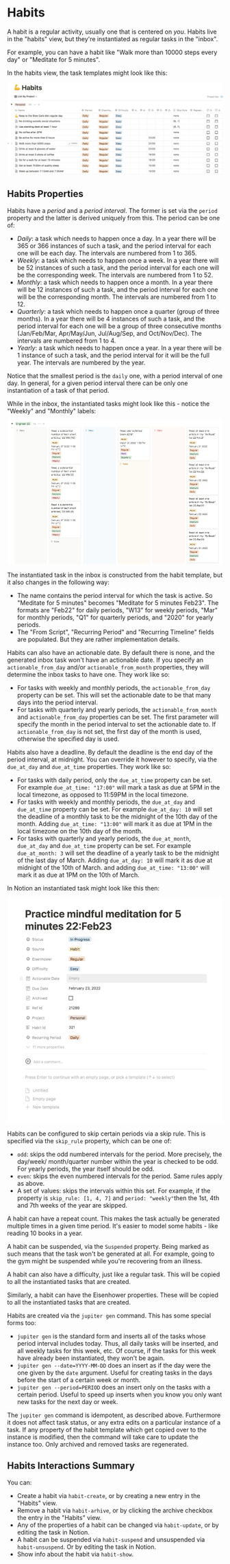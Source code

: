 # Habits

A habit is a regular activity, usually one that is centered on _you_. Habits live in the
"habits" view, but they're instantiated as regular tasks in the "inbox".

For example, you can have a habit like "Walk more than 10000 steps every day" or
"Meditate for 5 minutes".

In the habits view, the task templates might look like this:

![Habits templates](../assets/concepts-habits-view.png)

## Habits Properties

Habits have a _period_ and a _period interval_. The former is set via the `period`
property and the latter is derived uniquely from this. The period can be one of:

* _Daily_: a task which needs to happen once a day. In a year there will be 365 or 366
  instances of such a task, and the period interval for each one will be each day. The
  intervals are numbered from 1 to 365.
* _Weekly_: a task which needs to happen once a week. In a year there will be 52
  instances of such a task, and the period interval for each one will be the corresponding
  week. The intervals are numbered from 1 to 52.
* _Monthly_: a task which needs to happen once a month. In a year there will be 12
  instances of such a task, and the period interval for each one will be the corresponding
  month. The intervals are numbered from 1 to 12.
* _Quarterly_: a task which needs to happen once a quarter (group of three months). In a
  year there will be 4 instances of such a task, and the period interval for each one will
  be a group of three consecutive months (Jan/Feb/Mar, Apr/May/Jun, Jul/Aug/Sep, and Oct/Nov/Dec).
  The intervals are numbered from 1 to 4.
* _Yearly_: a task which needs to happen once a year. In a year there will be 1 instance
  of such a task, and the period interval for it will be the full year. The intervals
  are numbered by the year.

Notice that the smallest period is the `daily` one, with a period interval of one day. In
general, for a given period interval there can be only one instantiation of a task of that
period.

While in the inbox, the instantiated tasks might look like this - notice the "Weekly" and
"Monthly" labels:

![Inbox with habits](../assets/concepts-habits-instantiated.png)

The instantiated task in the inbox is constructed from the habit template, but
it also changes in the following way:

* The name contains the period interval for which the task is active. So "Meditate for 5 minutes"
  becomes "Meditate for 5 minutes Feb23". The formats are "Feb22" for daily periods,
  "W13" for weekly periods, "Mar" for monthly periods, "Q1" for quarterly periods,
  and "2020" for yearly periods.
* The "From Script", "Recurring Period" and "Recurring Timeline" fields are populated. But
  they are rather implementation details.

Habits can also have an actionable date. By default there is none, and the generated
inbox task won't have an actionable date. If you specify an `actionable_from_day` and/or
`actionable_from_month` properties, they will determine the inbox tasks to have one. They work like
so:

* For tasks with weekly and monthly periods, the `actionable_from_day` property can be set. This
  will set the actionable date to be that many days into the period interval.
* For tasks with quarterly and yearly periods, the `actionable_from_month` and `actionable_from_day`
  properties can be set. The first parameter will specify the month in the period interval to
  set the actionable date to. If `actionable_from_day` is not set, the first day of the month is
  used, otherwise the specified day is used.

Habits also have a deadline. By default the deadline is the end day of the period
interval, at midnight. You can override it however to specify, via the `due_at_day` and
`due_at_time` properties. They work like so:

* For tasks with daily period, only the `due_at_time` property can be set. For example
  `due_at_time: "17:00"` will mark a task as due at 5PM in the local timezone, as opposed
  to 11:59PM in the local timezone.
* For tasks with weekly and monthly periods, the `due_at_day` and `due_at_time` property
  can be set. For example `due_at_day: 10` will set the deadline of a monthly task
  to be the midnight of the 10th day of the month. Adding `due_at_time: "13:00"` will
  mark it as due at 1PM in the local timezone on the 10th day of the month.
* For tasks with quarterly and yearly periods, the `due_at_month`, `due_at_day` and
  `due_at_time` property can be set. For example `due_at_month: 3` will set the deadline
  of a yearly task to be the midnight of the last day of March. Adding `due_at_day: 10`
  will mark it as due at midnight of the 10th of March. and adding `due_at_time: "13:00"`
  will mark it as due at 1PM on the 10th of March.

In Notion an instantiated task might look like this then:

![Instantiated habit image](../assets/concepts-instantiated-habit.png)

Habits can be configured to skip certain periods via a skip rule. This is
specified via the `skip_rule` property, which can be one of:

* `odd`: skips the odd numbered intervals for the period. More precisely, the day/week/
  month/quarter number within the year is checked to be odd. For yearly periods, the year
  itself should be odd.
* `even`: skips the even numbered intervals for the period. Same rules apply as above.
* A set of values: skips the intervals within this set. For example, if the property is
  `skip_rule: [1, 4, 7]` and `period: "weekly"`then the 1st, 4th and 7th weeks of the year
  are skipped.

A habit can have a repeat count. This makes the task actually be generated multiple times
in a given time period. It's easier to model some habits - like reading 10 books in a year.

A habit can be suspended, via the `Suspended` property. Being marked as such means
that the task won't be generated at all. For example, going to the gym might be suspended while
you're recovering from an illness.

A habit can also have a difficulty, just like a regular task. This will be copied
to all the instantiated tasks that are created.

Similarly, a habit can have the Eisenhower properties. These will be copied to
all the instantiated tasks that are created.

Habits are created via the `jupiter gen` command. This has some special forms too:

* `jupiter gen` is the standard form and inserts all of the
  tasks whose period interval includes today. Thus, all daily tasks will be inserted, and
  all weekly tasks for this week, etc. Of course, if the tasks for this week have already
  been instantiated, they won't be again.
* `jupiter gen --date=YYYY-MM-DD` does an insert as if the day
  were the one given by the `date` argument. Useful for creating tasks in the days before
  the start of a certain week or month.
* `jupiter gen --period=PERIOD` does an insert only on the
  tasks with a certain period. Useful to speed up inserts when you know you only want
  new tasks for the next day or week.

The `jupiter gen` command is idempotent, as described above. Furthermore it does
not affect task status, or any extra edits on a particular instance of a task. If any property
of the habit template which get copied over to the instance is modified, then the command
will take care to update the instance too. Only archived and removed tasks are regenerated.

## Habits Interactions Summary

You can:

* Create a habit via `habit-create`, or by creating a new entry in the "Habits" view.
* Remove a habit via `habit-arhive`, or by clicking the archive checkbox the entry in the "Habits" view.
* Any of the properties of a habit can be changed via `habit-update`, or by editing the task in Notion.
* A habit can be suspended via `habit-suspend` and unsuspended via `habit-unsuspend`.
  Or by editing the task in Notion.
* Show info about the habit via `habit-show`.
